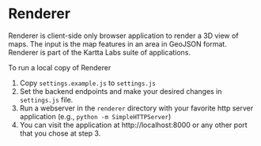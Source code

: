 # Renderer

Renderer is client-side only browser application to render a 3D view of maps.
The input is the map features in an area in GeoJSON format. Renderer is part
of the Kartta Labs suite of applications.

To run a local copy of Renderer

1. Copy `settings.example.js` to `settings.js`
2. Set the backend endpoints and make your desired changes in `settings.js` file.
3. Run a webserver in the `renderer` directory with your favorite http server application (e.g., `python -m SimpleHTTPServer`)
4. You can visit the application at http://localhost:8000 or any other port that you chose at step 3.
